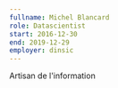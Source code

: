```yaml
---
fullname: Michel Blancard
role: Datascientist
start: 2016-12-30
end: 2019-12-29
employer: dinsic
---
```


Artisan de l'information
